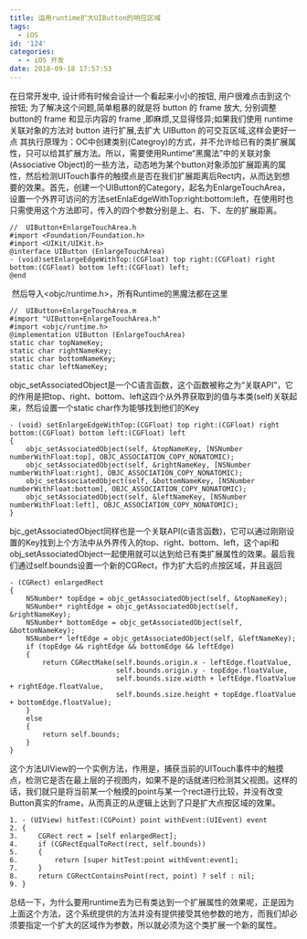 ```yaml
---
title: 运用runtime扩大UIButton的响应区域
tags:
  - iOS
id: '124'
categories:
  - - iOS 开发
date: 2018-09-18 17:57:53
---
```


在日常开发中, 设计师有时候会设计一个看起来小小的按钮, 用户很难点击到这个按钮; 为了解决这个问题,简单粗暴的就是将 button 的 frame 放大, 分别调整button的 frame 和显示内容的 frame ,即麻烦,又显得怪异;如果我们使用 runtime 关联对象的方法对 button 进行扩展,去扩大 UIButton 的可交互区域,这样会更好一点 ​ 其执行原理为：OC中创建类别(Categroy)的方式，并不允许给已有的类扩展属性，只可以给其扩展方法。所以，需要使用Runtime“黑魔法”中的关联对象(Associative Object)的一些方法，动态地为某个button对象添加扩展距离的属性，然后检测UITouch事件的触摸点是否在我们扩展距离后Rect内，从而达到想要的效果。 ​ 首先，创建一个UIButton的Category，起名为EnlargeTouchArea，设置一个外界可访问的方法setEnlaEdgeWithTop:right:bottom:left，在使用时也只需使用这个方法即可，传入的四个参数分别是上、右、下、左的扩展距离。
<!-- more -->
```
//  UIButton+EnlargeTouchArea.h
#import <Foundation/Foundation.h>
#import <UIKit/UIKit.h>
@interface UIButton (EnlargeTouchArea)
- (void)setEnlargeEdgeWithTop:(CGFloat) top right:(CGFloat) right bottom:(CGFloat) bottom left:(CGFloat) left;
@end
```

​ 然后导入<objc/runtime.h>，所有Runtime的黑魔法都在这里

```
//  UIButton+EnlargeTouchArea.m
#import "UIButton+EnlargeTouchArea.h"
#import <objc/runtime.h>
@implementation UIButton (EnlargeTouchArea)
static char topNameKey;
static char rightNameKey;
static char bottomNameKey;
static char leftNameKey;
```

objc\_setAssociatedObject是一个C语言函数，这个函数被称之为“关联API”，它的作用是把top、right、bottom、left这四个从外界获取到的值与本类(self)关联起来，然后设置一个static char作为能够找到他们的Key

```
- (void) setEnlargeEdgeWithTop:(CGFloat) top right:(CGFloat) right bottom:(CGFloat) bottom left:(CGFloat) left
{
    objc_setAssociatedObject(self, &topNameKey, [NSNumber numberWithFloat:top], OBJC_ASSOCIATION_COPY_NONATOMIC);
    objc_setAssociatedObject(self, &rightNameKey, [NSNumber numberWithFloat:right], OBJC_ASSOCIATION_COPY_NONATOMIC);
    objc_setAssociatedObject(self, &bottomNameKey, [NSNumber numberWithFloat:bottom], OBJC_ASSOCIATION_COPY_NONATOMIC);
    objc_setAssociatedObject(self, &leftNameKey, [NSNumber numberWithFloat:left], OBJC_ASSOCIATION_COPY_NONATOMIC);
}
```

bjc\_getAssociatedObject同样也是一个关联API(c语言函数)，它可以通过刚刚设置的Key找到上个方法中从外界传入的top、right、bottom、left，这个api和obj\_setAssociatedObject一起使用就可以达到给已有类扩展属性的效果。最后我们通过self.bounds设置一个新的CGRect，作为扩大后的点按区域，并且返回

```
- (CGRect) enlargedRect
{
    NSNumber* topEdge = objc_getAssociatedObject(self, &topNameKey);
    NSNumber* rightEdge = objc_getAssociatedObject(self, &rightNameKey);
    NSNumber* bottomEdge = objc_getAssociatedObject(self, &bottomNameKey);
    NSNumber* leftEdge = objc_getAssociatedObject(self, &leftNameKey);
    if (topEdge && rightEdge && bottomEdge && leftEdge)
    {
        return CGRectMake(self.bounds.origin.x - leftEdge.floatValue,
                          self.bounds.origin.y - topEdge.floatValue,
                          self.bounds.size.width + leftEdge.floatValue + rightEdge.floatValue,
                          self.bounds.size.height + topEdge.floatValue + bottomEdge.floatValue);
    }
    else
    {
        return self.bounds;
    }
}
```

​ 这个方法UIView的一个实例方法，作用是，捕获当前的UITouch事件中的触摸点，检测它是否在最上层的子视图内，如果不是的话就递归检测其父视图。这样的话，我们就只是将当前某一个触摸的point与某一个rect进行比较，并没有改变Button真实的frame，从而真正的从逻辑上达到了只是扩大点按区域的效果。

```
1. - (UIView) hitTest:(CGPoint) point withEvent:(UIEvent) event
2. {
3.     CGRect rect = [self enlargedRect];
4.     if (CGRectEqualToRect(rect, self.bounds))
5.     {
6.         return [super hitTest:point withEvent:event];
7.     }
8.     return CGRectContainsPoint(rect, point) ? self : nil;
9. }
```

​ 总结一下，为什么要用runtime去为已有类达到一个扩展属性的效果呢，正是因为上面这个方法，这个系统提供的方法并没有提供接受其他参数的地方，而我们却必须要指定一个扩大的区域作为参数，所以就必须为这个类扩展一个新的属性。